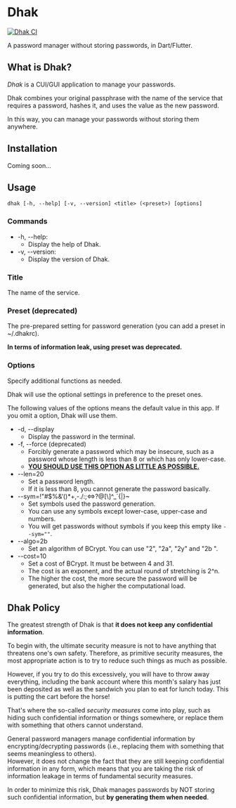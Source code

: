 # Dhak

[![Dhak CI](https://github.com/ippee/dhak/actions/workflows/main.yml/badge.svg)](https://github.com/ippee/dhak/actions/workflows/main.yml)

A password manager without storing passwords, in Dart/Flutter.

## What is Dhak?

_Dhak_ is a CUI/GUI application to manage your passwords.

Dhak combines your original passphrase with the name of the service that requires a password, hashes it, and uses the value as the new password.

In this way, you can manage your passwords without storing them anywhere.

## Installation

Coming soon...

## Usage

```
dhak [-h, --help] [-v, --version] <title> (<preset>) [options]
```

### Commands

- -h, --help:
    - Display the help of Dhak.
- -v, --version:
    - Display the version of Dhak.

### Title

The name of the service.

### Preset (deprecated)

The pre-prepared setting for password generation (you can add a preset in ~/.dhakrc).

**In terms of information leak, using preset was deprecated.**

### Options

Specify additional functions as needed.

Dhak will use the optional settings in preference to the preset ones.

The following values of the options means the default value in this app. If you omit a option, Dhak will use them.

- -d, --display
    - Display the password in the terminal.
- -f, --force (deprecated)
    - Forcibly generate a password which may be insecure, such as a password whose length is less than 8 or which has only lower-case.
    - <u><b>YOU SHOULD USE THIS OPTION AS LITTLE AS POSSIBLE.</b></u>
- --len=20
    - Set a password length.
    - If it is less than 8, you cannot generate the password basically.
- --sym=!\"#$%&‘()*+,-./:;<=>?@\[\\]^_`{|}~
    - Set symbols used the password generation.
    - You can use any symbols except lower-case, upper-case and numbers.
    - You will get passwords without symbols if you keep this empty like `--sym=""`.
- --algo=2b
    - Set an algorithm of BCrypt. You can use "2", "2a", "2y" and "2b ".
- --cost=10
    - Set a cost of BCrypt. It must be between 4 and 31.
    - The cost is an exponent, and the actual round of stretching is 2^n.
    - The higher the cost, the more secure the password will be generated, but also the higher the computational load.

## Dhak Policy

The greatest strength of Dhak is that **it does not keep any confidential information**.

To begin with, the ultimate security measure is not to have anything that threatens one's own safety. Therefore, as primitive security measures, the most appropriate action is to try to reduce such things as much as possible.

However, if you try to do this excessively, you will have to throw away everything, including the bank account where this month's salary has just been deposited as well as the sandwich you plan to eat for lunch today. This is putting the cart before the horse!

That's where the so-called _security measures_ come into play, such as hiding such confidential information or things somewhere, or replace them with something that others cannot understand.

General password managers manage confidential information by encrypting/decrypting passwords (i.e., replacing them with something that seems meaningless to others).  
However, it does not change the fact that they are still keeping confidential information in any form, which means that you are taking the risk of information leakage in terms of fundamental security measures.

In order to minimize this risk, Dhak manages passwords by NOT storing such confidential information, but **by generating them when needed**.
